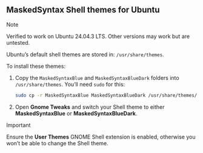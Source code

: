 ## MaskedSyntax Shell themes for Ubuntu

> [!NOTE]  
> Verified to work on Ubuntu 24.04.3 LTS. Other versions may work but are untested.


Ubuntu’s default shell themes are stored in: `/usr/share/themes`. 


To install these themes:  
1. Copy the `MaskedSyntaxBlue` and `MaskedSyntaxBlueDark` folders into `/usr/share/themes`. You’ll need `sudo` for this:  
   ```bash
   sudo cp -r MaskedSyntaxBlue MaskedSyntaxBlueDark /usr/share/themes/
   ```
2. Open **Gnome Tweaks** and switch your Shell theme to either **MaskedSyntaxBlue** or **MaskedSyntaxBlueDark**.

> [!IMPORTANT]  
> Ensure the **User Themes** GNOME Shell extension is enabled, otherwise you won’t be able to change the Shell theme.

